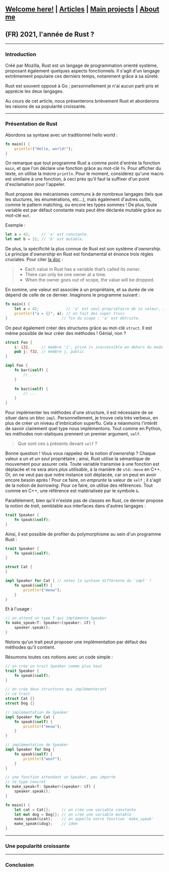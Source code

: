 ## [Welcome here!](https://vpenando.github.io) | [Articles](https://vpenando.github.io/articles.html) | [Main projects](https://vpenando.github.io/projects.html) | [About me](https://vpenando.github.io/about.html)

## (FR) 2021, l'année de Rust ?

---

### Introduction

Créé par Mozilla, Rust est un langage de programmation orienté système, proposant également quelques aspects fonctionnels.
Il s'agit d'un langage extrêmement populaire ces derniers temps, notamment grâce à sa sûreté.

Rust est souvent opposé à Go ; personnellement je n'ai aucun parti pris et apprécie les deux langages.

Au cours de cet article, nous présenterons brièvement Rust et aborderons les raisons de sa popularité croissante.

---

### Présentation de Rust
Abordons sa syntaxe avec un traditionnel hello world :
```rust
fn main() {
    println!("Hello, world!");
}
```
On remarque que tout programme Rust a comme point d'entrée la fonction `main`, et que l'on déclare une fonction grâce au mot-clé `fn`. Pour afficher du texte, on utilise la *macro* `println`. Pour le moment, considérez qu'une macro est similaire à une fonction, à ceci près qu'il faut la suffixer d'un point d'exclamation pour l'appeler.

Rust propose des mécanismes communs à de nombreux langages (tels que les stuctures, les énumérations, etc...), mais également d'autres outils, comme le pattern matching, ou encore les types sommes ! De plus, toute variable est par défaut constante mais peut être déclarée mutable grâce au mot-clé `mut`.

Exemple :
```rust
let a = 42;     // 'a' est constante.
let mut b = 12; // 'b' est mutable.
```

De plus, la spécificité la plus connue de Rust est son système d'*ownership*. Le principe d'*ownership* en Rust est fondamental et énonce trois règles cruciales. Pour citer [la doc](https://doc.rust-lang.org/book/ch04-01-what-is-ownership.html) :
> * Each value in Rust has a variable that’s called its *owner*.
> * There can only be one owner at a time.
> * When the owner goes out of scope, the value will be dropped.

En somme, une valeur est associée à un propriétaire, et sa durée de vie dépend de celle de ce dernier. Imaginons le programme suivant :
```rust
fn main() {
    let a = 42;            // 'a' est seul propriétaire de sa valeur, ici 42.
    println!("a = {}", a); // on fait des super trucs
}                        // fin du scope : 'a' est détruite.
```
On peut également créer des structures grâce au mot-clé `struct`. Il est même possible de leur créer des méthodes ! Génial, non ?
```rust
struct Foo {
    i: i32,     // membre 'i', privé (= inaccessible en dehors du module)
    pub j: f32, // membre j, public
}

impl Foo {
    fn bar(&self) {
        // ...
    }
  
    fn baz(&self) {
        // ...
    }
}
```
Pour implémenter les méthodes d'une structure, il est nécessaire de se situer dans un bloc `impl`. Personnellement, je trouve cela très verbeux, en plus de créer un niveau d'imbrication superflu. Cela a néanmoins l'intérêt de savoir clairement quel type nous implémentons. Tout comme en Python, les méthodes non-statiques prennent un premier argument, `self`.

> Que sont ces `&` présents devant `self` ?

Bonne question ! Vous vous rappelez de la notion d'*ownership* ? Chaque valeur a *un et un seul* propriétaire ; ainsi, Rust utilise la sémantique de mouvement pour assurer cela. Toute variable transmise à une fonction est déplacée et ne sera alors *plus utilisable*, à la manière de `std::move` en C++. Or, on ne veut pas que notre instance soit déplacée, car on peut en avoir encore besoin après ! Pour ce faire, on *emprunte* la valeur de `self` ; il s'agit de la notion de *borrowing*. Pour ce faire, on utilise des références. Tout comme en C++, une référence est matérialisée par le symbole `&`.

Parallèlement, bien qu'il n'existe pas de classes en Rust, ce dernier propose la notion de *trait*, semblable aux interfaces dans d'autres langages :
```rust
trait Speaker {
    fn speak(&self);
}
```
Ainsi, il est possible de profiter du polymorphisme au sein d'un programme Rust :
```rust
trait Speaker {
    fn speak(&self);
}

struct Cat {
}

impl Speaker for Cat { // notez la syntaxe différente du 'impl' !
    fn speak(&self) {
        println!("meow");
    }
}
```
Et à l'usage :
```rust
// on attend un type T qui implémente Speaker
fn make_speak<T: Speaker>(speaker: &T) {
    speaker.speak();
}
```
Notons qu'un trait peut proposer une implémentation par défaut des méthodes qu'il contient.

Résumons toutes ces notions avec un code simple :
```rust
// on crée un trait Speaker comme plus haut
trait Speaker {
    fn speak(&self);
}

// on crée deux structures qui implémenteront
// ce trait
struct Cat {}
struct Dog {}

// implémentation de Speaker
impl Speaker for Cat {
    fn speak(&self) {
        println!("meow");
    }
}

// implémentation de Speaker
impl Speaker for Dog {
    fn speak(&self) {
        println!("woof");
    }
}

// une fonction attendant un Speaker, peu importe
// le type concret
fn make_speak<T: Speaker>(speaker: &T) {
    speaker.speak();
}

fn main() {
    let cat = Cat{};     // on crée une variable constante
    let mut dog = Dog{}; // on crée une variable mutable
    make_speak(&cat);    // on appelle notre fonction 'make_speak'
    make_speak(&dog);    // idem
}
```

---

### Une popularité croissante

---

### Conclusion
